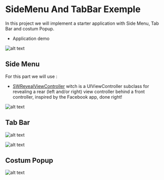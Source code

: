 # SideMenu And TabBar Exemple
In this project we will implement a starter application with Side Menu, Tab Bar and costum Popup.

* Application demo

![alt text](https://github.com/WassimRekik/SideMenu_TabBar/blob/master/Demo_Scren/Demo.gif)

## Side Menu
For this part we will use :
* [SWRevealViewController](https://github.com/John-Lluch/SWRevealViewController/)  witch is a UIViewController subclass for revealing a rear (left and/or right) view controller behind a front controller, inspired by the Facebook app, done right!

![alt text](https://github.com/WassimRekik/SideMenu_TabBar/blob/master/Demo_Scren/Simulator%20Screen%20Shot%20-%20iPhone%20X%20-%202018-05-31%20at%2003.44.09.png)

## Tab Bar

![alt text](https://github.com/WassimRekik/SideMenu_TabBar/blob/master/Demo_Scren/Simulator%20Screen%20Shot%20-%20iPhone%20X%20-%202018-05-31%20at%2003.43.58.png)

![alt text](https://github.com/WassimRekik/SideMenu_TabBar/blob/master/Demo_Scren/Simulator%20Screen%20Shot%20-%20iPhone%20X%20-%202018-05-31%20at%2003.44.01.png)

## Costum Popup

![alt text](https://github.com/WassimRekik/SideMenu_TabBar/blob/master/Demo_Scren/Simulator%20Screen%20Shot%20-%20iPhone%20X%20-%202018-05-31%20at%2003.43.50.png)


